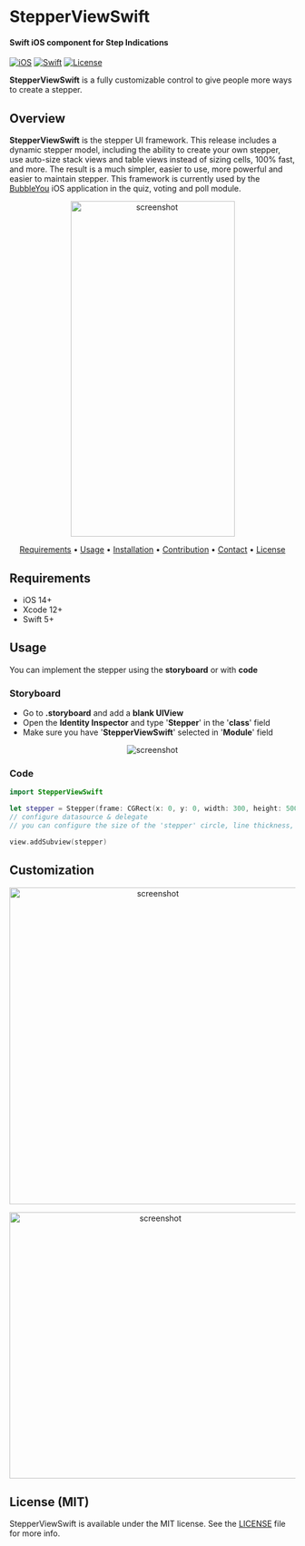 # StepperViewSwift

#### Swift iOS component for Step Indications

[![iOS](https://img.shields.io/badge/ios-14%2B-brightgreen)](#)
[![Swift](https://img.shields.io/badge/swift-5-green)](#)
[![License](https://img.shields.io/badge/License-MIT%20license-blue)](https://github.com/azizHamadi/StepperViewSwift/blob/master/LICENSE)

**StepperViewSwift** is a fully customizable control to give people more ways to create a stepper.

## Overview

**StepperViewSwift** is the stepper UI framework. This release includes a dynamic stepper model, including the ability to create your own stepper, use auto-size stack views and table views instead of sizing cells, 100% fast, and more. The result is a much simpler, easier to use, more powerful and easier to maintain stepper. This framework is currently used by the [BubbleYou](https://apps.apple.com/id/app/bubbleyou/id1559384388) iOS application in the quiz, voting and poll module.

<p align="center">
  <img src="https://github.com/azizHamadi/StepperViewSwift/blob/readme-version-1/Images/defaultStepperView.gif?raw=true" alt="screenshot" height="591" width="289" />
</p>

<p align="center">
    <a href="#requirements">Requirements</a> • <a href="#usage">Usage</a> • <a href="#installation">Installation</a> • <a href="#contribution">Contribution</a> • <a href="#contact">Contact</a> • <a href="#license-mit">License</a>
</p>

## Requirements

- iOS 14+
- Xcode 12+
- Swift 5+

## Usage

You can implement the stepper using the **storyboard** or with **code**

### Storyboard
- Go to **.storyboard** and add a **blank UIView**
- Open the **Identity Inspector** and type '**Stepper**' in the '**class**' field
- Make sure you have '**StepperViewSwift**' selected in '**Module**' field

<p align="center">
  <img src="https://github.com/azizHamadi/StepperViewSwift/blob/readme-version-1/Images/Custom%20class.png?raw=true" alt="screenshot" />
</p>

### Code
```swift
import StepperViewSwift

let stepper = Stepper(frame: CGRect(x: 0, y: 0, width: 300, height: 500))
// configure datasource & delegate
// you can configure the size of the 'stepper' circle, line thickness, color of the circles...

view.addSubview(stepper)
```
## Customization

<p align="center">
  <img src="https://github.com/azizHamadi/StepperViewSwift/blob/readme-version-1/Images/stepperViewConfig.gif?raw=true" alt="screenshot" height="558" width="507" />
</p>

<p align="center">
  <img src="https://github.com/azizHamadi/StepperViewSwift/blob/readme-version-1/Images/stepperParam.jpg?raw=true" alt="screenshot" height="469" width="516" />
</p>

## License (MIT)

StepperViewSwift is available under the MIT license. See the [LICENSE](https://github.com/azizHamadi/StepperViewSwift/blob/readme-version-1/LICENSE) file for more info.
